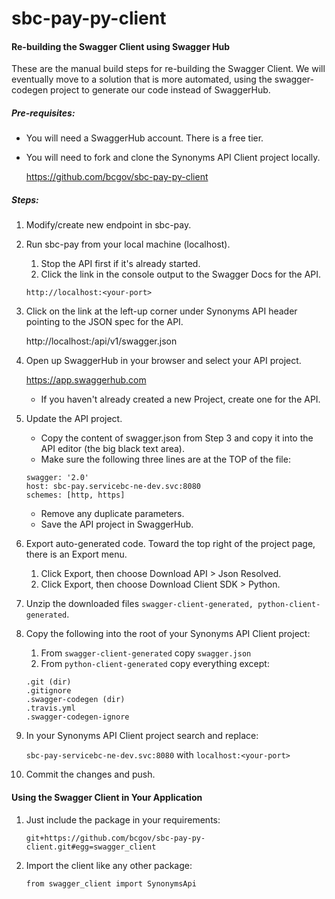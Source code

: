 # sbc-pay-py-client

#### Re-building the Swagger Client using Swagger Hub

These are the manual build steps for re-building the Swagger Client. We will eventually move to a solution that is more
automated, using the swagger-codegen project to generate our code instead of SwaggerHub.

##### Pre-requisites:

- You will need a SwaggerHub account. There is a free tier.
- You will need to fork and clone the Synonyms API Client project locally.
  
    https://github.com/bcgov/sbc-pay-py-client

##### Steps:

1. Modify/create new endpoint in sbc-pay.
2. Run sbc-pay from your local machine (localhost). 

    1. Stop the API first if it's already started.
    2. Click the link in the console output to the Swagger Docs for the API. 
    
    ```http://localhost:<your-port>```

3. Click on the link at the left-up corner under Synonyms API header pointing to the JSON spec for the API.
    
    http://localhost:<your-port>/api/v1/swagger.json
    
4. Open up SwaggerHub in your browser and select your API project.
    
    https://app.swaggerhub.com
   
    - If you haven't already created a new Project, create one for the API.

5. Update the API project.
   
    - Copy the content of swagger.json from Step 3 and copy it into the API editor (the big black text area).
    - Make sure the following three lines are at the TOP of the file:
    
    ```
    swagger: '2.0'
    host: sbc-pay.servicebc-ne-dev.svc:8080
    schemes: [http, https]
    ```
    
    - Remove any duplicate parameters.
    - Save the API project in SwaggerHub.
    
6. Export auto-generated code. Toward the top right of the project page, there is an Export menu. 
    1. Click Export, then choose Download API > Json Resolved. 
    2. Click Export, then choose Download Client SDK > Python.

7. Unzip the downloaded files ```swagger-client-generated, python-client-generated```.
8. Copy the following into the root of your Synonyms API Client project:
    
    1. From ```swagger-client-generated``` copy ```swagger.json ```
	2. From ```python-client-generated``` copy everything except:
	  
	  ```
	  .git (dir)
	  .gitignore
	  .swagger-codegen (dir)
	  .travis.yml
	  .swagger-codegen-ignore
	  ```
	  
9. In your Synonyms API Client project search and replace:  

    ```sbc-pay-servicebc-ne-dev.svc:8080``` with ```localhost:<your-port>```

10. Commit the changes and push.

#### Using the Swagger Client in Your Application

1. Just include the package in your requirements:

    ```git+https://github.com/bcgov/sbc-pay-py-client.git#egg=swagger_client```

2. Import the client like any other package:
    
    ```from swagger_client import SynonymsApi```
